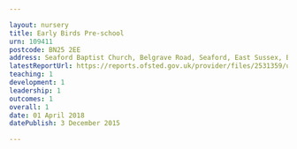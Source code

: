 ```yaml
---

layout: nursery
title: Early Birds Pre-school
urn: 109411
postcode: BN25 2EE
address: Seaford Baptist Church, Belgrave Road, Seaford, East Sussex, BN25 2EE
latestReportUrl: https://reports.ofsted.gov.uk/provider/files/2531359/urn/109411.pdf
teaching: 1
development: 1
leadership: 1
outcomes: 1
overall: 1
date: 01 April 2018 
datePublish: 3 December 2015

---
```

